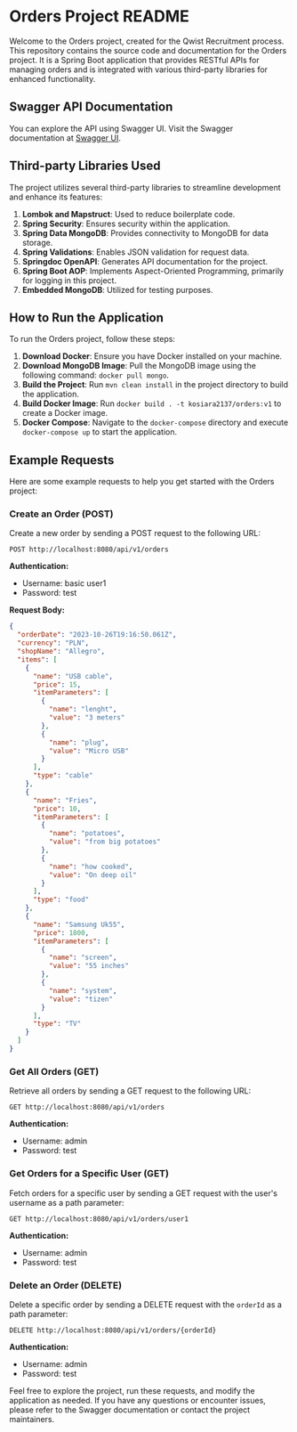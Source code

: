# Orders Project README

Welcome to the Orders project, created for the Qwist Recruitment process. This repository contains the source code and documentation for the Orders project. It is a Spring Boot application that provides RESTful APIs for managing orders and is integrated with various third-party libraries for enhanced functionality.

## Swagger API Documentation
You can explore the API using Swagger UI. Visit the Swagger documentation at [Swagger UI](http://localhost:8080/swagger-ui/index.html#/).

## Third-party Libraries Used
The project utilizes several third-party libraries to streamline development and enhance its features:

1. **Lombok and Mapstruct**: Used to reduce boilerplate code.
2. **Spring Security**: Ensures security within the application.
3. **Spring Data MongoDB**: Provides connectivity to MongoDB for data storage.
4. **Spring Validations**: Enables JSON validation for request data.
5. **Springdoc OpenAPI**: Generates API documentation for the project.
6. **Spring Boot AOP**: Implements Aspect-Oriented Programming, primarily for logging in this project.
7. **Embedded MongoDB**: Utilized for testing purposes.

## How to Run the Application

To run the Orders project, follow these steps:

1. **Download Docker**: Ensure you have Docker installed on your machine.
2. **Download MongoDB Image**: Pull the MongoDB image using the following command: `docker pull mongo`.
3. **Build the Project**: Run `mvn clean install` in the project directory to build the application.
4. **Build Docker Image**: Run `docker build . -t kosiara2137/orders:v1` to create a Docker image.
5. **Docker Compose**: Navigate to the `docker-compose` directory and execute `docker-compose up` to start the application.

## Example Requests

Here are some example requests to help you get started with the Orders project:

### Create an Order (POST)

Create a new order by sending a POST request to the following URL:

```
POST http://localhost:8080/api/v1/orders
```

**Authentication:**
- Username: basic user1
- Password: test

**Request Body:**
```json
{
  "orderDate": "2023-10-26T19:16:50.061Z",
  "currency": "PLN",
  "shopName": "Allegro",
  "items": [
    {
      "name": "USB cable",
      "price": 15,
      "itemParameters": [
        {
          "name": "lenght",
          "value": "3 meters"
        },
        {
          "name": "plug",
          "value": "Micro USB"
        }
      ],
      "type": "cable"
    },
    {
      "name": "Fries",
      "price": 10,
      "itemParameters": [
        {
          "name": "potatoes",
          "value": "from big potatoes"
        },
        {
          "name": "how cooked",
          "value": "On deep oil"
        }
      ],
      "type": "food"
    },
    {
      "name": "Samsung Uk55",
      "price": 1800,
      "itemParameters": [
        {
          "name": "screen",
          "value": "55 inches"
        },
        {
          "name": "system",
          "value": "tizen"
        }
      ],
      "type": "TV"
    }
  ]
}
```

### Get All Orders (GET)

Retrieve all orders by sending a GET request to the following URL:

```
GET http://localhost:8080/api/v1/orders
```

**Authentication:**
- Username: admin
- Password: test

### Get Orders for a Specific User (GET)

Fetch orders for a specific user by sending a GET request with the user's username as a path parameter:

```
GET http://localhost:8080/api/v1/orders/user1
```

**Authentication:**
- Username: admin
- Password: test

### Delete an Order (DELETE)

Delete a specific order by sending a DELETE request with the `orderId` as a path parameter:

```
DELETE http://localhost:8080/api/v1/orders/{orderId}
```

**Authentication:**
- Username: admin
- Password: test

Feel free to explore the project, run these requests, and modify the application as needed. If you have any questions or encounter issues, please refer to the Swagger documentation or contact the project maintainers.
